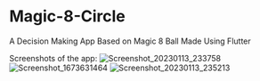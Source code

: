 # Magic-8-Circle
A Decision Making App Based on Magic 8 Ball Made Using Flutter

Screenshots of the app: 
![Screenshot_20230113_233758](https://user-images.githubusercontent.com/112900490/212390869-e1bdb296-517f-421d-ad2a-fee4c8124ef3.png)
![Screenshot_1673631464](https://user-images.githubusercontent.com/112900490/212392099-6e0d5508-fc1d-4a4e-b449-a74d2441b5c1.png)
![Screenshot_20230113_235213](https://user-images.githubusercontent.com/112900490/212392106-ecd6b507-7037-4551-98fc-4ebba3fa8868.png)
